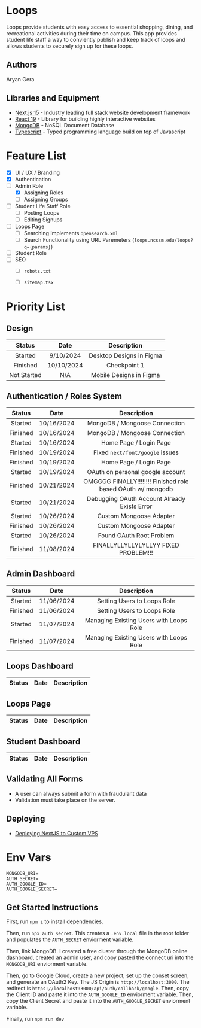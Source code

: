 <!-- <div align="center"> -->

# Loops
Loops provide students with easy access to essential shopping, dining, and recreational activities during their time on campus. This app provides student life staff a way to conviently publish and keep track of loops and allows students to securely sign up for these loops.

<!-- </div> -->

## Authors
Aryan Gera

## Libraries and Equipment
* [Next.js 15](https://nextjs.org) - Industry leading full stack website development framework
* [React 19](https://react.dev) - Library for building highly interactive websites
* [MongoDB](https://www.mongodb.com) - NoSQL Document Database
* [Typescript](https://www.typescriptlang.org) - Typed programming language build on top of Javascript

# Feature List
- [x] UI / UX / Branding
- [X] Authentication
- [ ] Admin Role
  - [X] Assigning Roles
  - [ ] Assigning Groups
- [ ] Student Life Staff Role
  - [ ] Posting Loops
  - [ ] Editing Signups
- [ ] Loops Page
  - [ ] Searching Implements `opensearch.xml`
  - [ ] Search Functionality using URL Paremeters (`loops.ncssm.edu/loops?q={params}`)
- [ ] Student Role
- [ ] SEO
  - [ ] `robots.txt`
  - [ ] `sitemap.tsx`


# Priority List

## Design
|   Status    |    Date    |       Description        |
| :---------: | :--------: | :----------------------: |
|   Started   | 9/10/2024  | Desktop Designs in Figma |
|  Finished   | 10/10/2024 |       Checkpoint 1       |
| Not Started |    N/A     | Mobile Designs in Figma  |


## Authentication / Roles System
|  Status  |    Date    |                         Description                         |
| :------: | :--------: | :---------------------------------------------------------: |
| Started  | 10/16/2024 |                MongoDB / Mongoose Connection                |
| Finished | 10/16/2024 |                MongoDB / Mongoose Connection                |
| Started  | 10/16/2024 |                   Home Page / Login Page                    |
| Finished | 10/19/2024 |               Fixed `next/font/google` issues               |
| Finished | 10/19/2024 |                   Home Page / Login Page                    |
| Started  | 10/19/2024 |              OAuth on personal google account               |
| Finished | 10/21/2024 | OMGGGG FINALLY!!!!!!!! Finished role based OAuth w/ mongodb |
| Started  | 10/21/2024 |        Debugging OAuth Account Already Exists Error         |
| Started  | 10/26/2024 |                   Custom Mongoose Adapter                   |
| Finished | 10/26/2024 |                   Custom Mongoose Adapter                   |
| Started  | 10/26/2024 |                  Found OAuth Root Problem                   |
| Finished | 11/08/2024 |            FINALLYLLYLLYLYLLYY FIXED PROBLEM!!!             |

## Admin Dashboard
|  Status  |    Date    |               Description               |
| :------: | :--------: | :-------------------------------------: |
| Started  | 11/06/2024 |       Setting Users to Loops Role       |
| Finished | 11/06/2024 |       Setting Users to Loops Role       |
| Started  | 11/07/2024 | Managing Existing Users with Loops Role |
| Finished | 11/07/2024 | Managing Existing Users with Loops Role |


## Loops Dashboard
| Status | Date  | Description |
| :----: | :---: | :---------: |

## Loops Page
| Status | Date  | Description |
| :----: | :---: | :---------: |

## Student Dashboard
| Status | Date  | Description |
| :----: | :---: | :---------: |

## Validating All Forms
- A user can always submit a form with fraudulant data
- Validation must take place on the server.

## Deploying
- [Deploying NextJS to Custom VPS](https://www.reddit.com/r/nextjs/comments/usrdr3/what_is_the_best_way_to_deploy_nextjs_website_to/) 

# Env Vars
```
MONGODB_URI=
AUTH_SECRET=
AUTH_GOOGLE_ID=
AUTH_GOOGLE_SECRET=
```

## Get Started Instructions

First, run `npm i` to install dependencies.

Then, run `npx auth secret`. This creates a `.env.local` file in the root folder and populates the `AUTH_SECRET` enviorment variable.

Then, link MongoDB. I created a free cluster through the MongoDB online dashboard, created an admin user, and copy pasted the connect uri into the `MONGODB_URI` enviorment variable.

Then, go to Google Cloud, create a new project, set up the conset screen, and generate an OAuth2 Key. The JS Origin is `http://localhost:3000`. The redirect is `https://localhost:3000/api/auth/callback/google`. Then, copy the Client ID and paste it into the `AUTH_GOOGLE_ID` enviorment variable. Then, copy the Client Secret and paste it into the `AUTH_GOOGLE_SECRET` enviorment variable.

Finally, run `npm run dev`